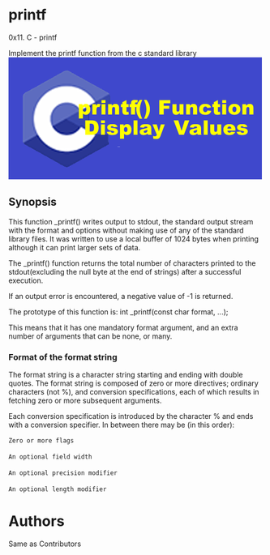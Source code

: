 # printf
0x11. C - printf

Implement the printf function from the c standard library 
![Banner Image](img/c2-2.png)

## Synopsis
This function _printf() writes output to stdout, the standard output stream with the format and options without making use of any of the standard library files.
It was written to use a local buffer of 1024 bytes when printing although it can print larger sets of data.

The _printf() function returns the total number of characters printed to the stdout(excluding the null byte at the end of strings) after a successful execution.

If an output error is encountered, a negative value of -1 is returned.

The prototype of this function is: int _printf(const char format, ...);

This means that it has one mandatory format argument, and an extra number of arguments that can be none, or many.

### Format of the format string

The format string is a character string starting and ending with double quotes. The format string is composed of zero or more directives; ordinary characters (not %), and conversion specifications, each of which results in fetching zero or more subsequent arguments.

Each conversion specification is introduced by the character % and ends with a conversion specifier. In between there may be (in this order):

```
Zero or more flags

An optional field width

An optional precision modifier

An optional length modifier
```

# Authors
Same as Contributors
